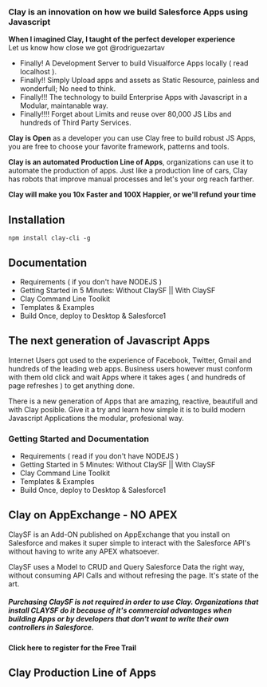 ### Clay is an innovation on how we build Salesforce Apps using Javascript

**When I imagined Clay, I taught of the perfect developer experience**<br/>
Let us know how close we got @rodriguezartav

* Finally! A Development Server to build Visualforce Apps locally ( read localhost ).
* Finally!! Simply Upload apps and assets as Static Resource, painless and wonderfull; No need to think.
* Finally!!! The technology to build Enterprise Apps with Javascript in a Modular, maintanable way.
* Finally!!!! Forget about Limits and reuse over 80,000 JS Libs and hundreds of Third Party Services.

**Clay is Open** as a developer you can use Clay free to build robust JS Apps, you are free to choose your favorite framework, patterns and tools.

**Clay is an automated Production Line of Apps**, organizations can use it to automate the production of apps. Just like a production line of cars, Clay has robots that improve manual processes and let's your org reach farther.

**Clay will make you 10x Faster and 100X Happier, or we'll refund your time**


## Installation
```
npm install clay-cli -g
```

## Documentation
* Requirements ( if you don't have NODEJS )
* Getting Started in 5 Minutes: Without ClaySF || With ClaySF
* Clay Command Line Toolkit
* Templates & Examples
* Build Once, deploy to Desktop & Salesforce1

## The next generation of Javascript Apps
Internet Users got used to the experience of Facebook, Twitter, Gmail and hundreds of the leading web apps. Business users however must conform with them old click and wait Apps where it takes ages ( and hundreds of page refreshes ) to get anything done.

There is a new generation of Apps that are amazing, reactive, beautifull and with Clay posible. Give it a try and learn how simple it is to build modern Javascript Applications the modular, profesional way.

### Getting Started and Documentation
* Requirements ( read if you don't have NODEJS )
* Getting Started in 5 Minutes: Without ClaySF || With ClaySF
* Clay Command Line Toolkit
* Templates & Examples
* Build Once, deploy to Desktop & Salesforce1

## Clay on AppExchange - NO APEX
ClaySF is an Add-ON published on AppExchange that you install on Salesforce and makes it super simple to interact with the Salesforce API's without having to write any APEX whatsoever. 

ClaySF uses a Model to CRUD and Query Salesforce Data the right way, without consuming API Calls and without refresing the page. It's state of the art.

##### Purchasing ClaySF is not required in order to use Clay. Organizations that install CLAYSF do it because of it's commercial advantages when building Apps or by developers that don't want to write their own controllers in Salesforce.

**Click here to register for the Free Trail**


## Clay Production Line of Apps

